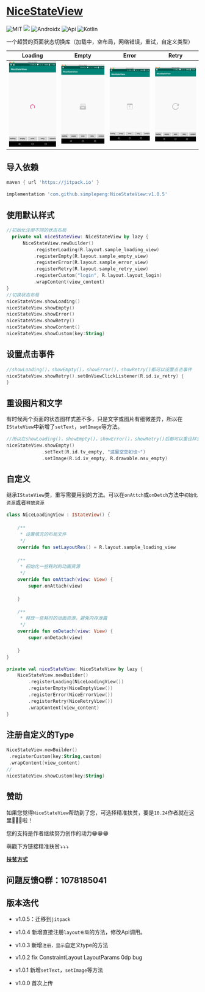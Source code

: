 # **[NiceStateView](https://github.com/simplepeng/NiceStateView)**

![MIT](https://img.shields.io/badge/License-MIT-orange?style=flat-square)  [![](https://jitpack.io/v/simplepeng/NiceStateView.svg)](https://jitpack.io/#simplepeng/NiceStateView)  ![Androidx](https://img.shields.io/badge/Androidx-Yes-blue?style=flat-square)  ![Api](https://img.shields.io/badge/Api-14+-blueviolet?style=flat-square)  ![Kotlin](https://img.shields.io/badge/Kotlin-Yes-ff6984?style=flat-square)

一个超赞的页面状态切换库（加载中，空布局，网络错误，重试，自定义类型）

| Loading | Empty | Error | Retry |
| ------- | ----- | ----- | ----- |
| ![](images/img_loading.png) | ![](images/img_empty.png) | ![](images/img_error.png) | ![](images/img_retry.png) |

## 导入依赖

```groovy
maven { url 'https://jitpack.io' }
```

```groovy
implementation 'com.github.simplepeng:NiceStateView:v1.0.5'
```

## 使用默认样式

```kotlin
//初始化注册不同的状态布局
  private val niceStateView: NiceStateView by lazy {
      NiceStateView.newBuilder()
          .registerLoading(R.layout.sample_loading_view)
          .registerEmpty(R.layout.sample_empty_view)
          .registerError(R.layout.sample_error_view)
          .registerRetry(R.layout.sample_retry_view)
          .registerCustom("login", R.layout.layout_login)
          .wrapContent(view_content)
}
//切换状态布局
niceStateView.showLoading()
niceStateView.showEmpty()
niceStateView.showError()
niceStateView.showRetry()
niceStateView.showContent()
niceStateView.showCustom(key:String)
```

## 设置点击事件

```kotlin
//showLoading()，showEmpty()，showError()，showRetry()都可以设置点击事件
niceStateView.showRetry().setOnViewClickListener(R.id.iv_retry) {
}
```

## 重设图片和文字

有时候两个页面的状态图样式差不多，只是文字或图片有细微差异，所以在`IStateView`中新增了`setText`，`setImage`等方法。

```kotlin
//所以在showLoading()，showEmpty()，showError()，showRetry()后都可以重设样式
niceStateView.showEmpty()
             .setText(R.id.tv_empty, "这里空空如也~")
             .setImage(R.id.iv_empty, R.drawable.nsv_empty)
```

## 自定义

继承`IStateView`类，重写需要用到的方法。可以在`onAttch`或`onDetch`方法中`初始化资源`或者`释放资源`

```kotlin
class NiceLoadingView : IStateView() {

    /**
     * 设置填充的布局文件
     */
    override fun setLayoutRes() = R.layout.sample_loading_view

    /**
     * 初始化一些耗时的动画资源
     */
    override fun onAttach(view: View) {
        super.onAttach(view)

    }

    /**
     * 释放一些耗时的动画资源，避免内存泄露
     */
    override fun onDetach(view: View) {
        super.onDetach(view)

    }
}
```

```kotlin
private val niceStateView: NiceStateView by lazy {
    NiceStateView.newBuilder()
        .registerLoading(NiceLoadingView())
        .registerEmpty(NiceEmptyView())
        .registerError(NiceErrorView())
        .registerRetry(NiceRetryView())
        .wrapContent(view_content)
}
```

## 注册自定义的Type

```kotlin
NiceStateView.newBuilder()
 .registerCustom(key:String,custom)
 .wrapContent(view_content)
//
niceStateView.showCustom(key:String)
```

## 赞助

如果您觉得`NiceStateView`帮助到了您，可选择精准扶贫，要是`10.24`作者就在这里🙇🙇🙇啦！

您的支持是作者继续努力创作的动力😁😁😁

萌戳下方链接精准扶贫⤵️⤵️⤵️

**[扶贫方式](https://simplepeng.github.io/merge_pay_code/)**

## 问题反馈Q群：1078185041

## 版本迭代

* v1.0.5：迁移到`jitpack`

* v1.0.4 新增直接注册`layout布局`的方法，修改Api调用。

* v1.0.3 新增`注册，显示`自定义type的方法
* v1.0.2 fix ConstraintLayout LayoutParams 0dp bug
* v1.0.1 新增`setText`，`setImage`等方法
* v1.0.0 首次上传